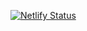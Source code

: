 [![Netlify Status](https://api.netlify.com/api/v1/badges/9441f72e-595f-4130-9f6a-3e2009d4b102/deploy-status)](https://app.netlify.com/sites/vargas-work-portfolio/deploys)
